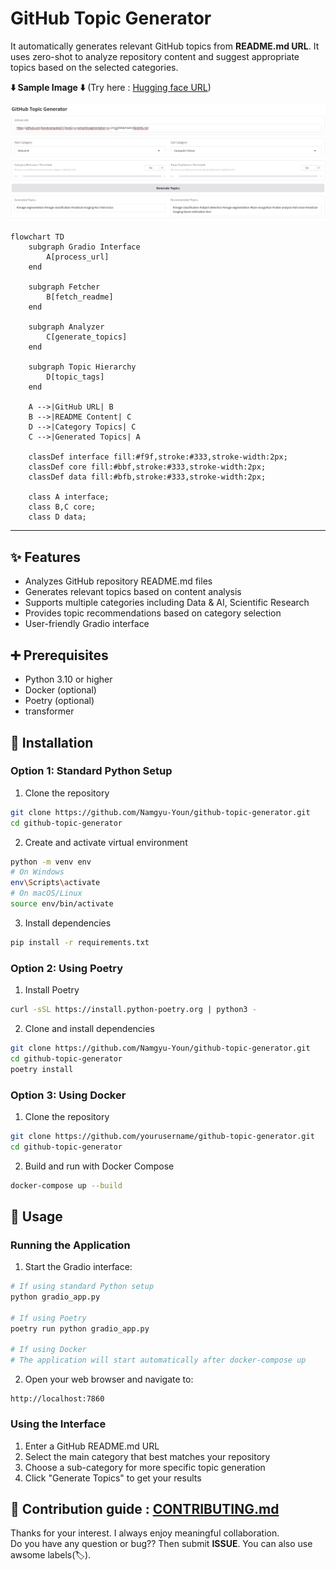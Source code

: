 # GitHub Topic Generator

It automatically generates relevant GitHub topics from **README.md URL**. It uses zero-shot to analyze repository content and suggest appropriate topics based on the selected categories.

**⬇️ Sample Image ⬇️** (Try here : [Hugging face URL](https://huggingface.co/spaces/Namgyu-Youn/tag-generator))

<img width="900" alt="image" src="https://github.com/Namgyu-Youn/github-tag-generator/blob/main/src/image.png">



``` mermaid
flowchart TD
    subgraph Gradio Interface
        A[process_url]
    end

    subgraph Fetcher
        B[fetch_readme]
    end

    subgraph Analyzer
        C[generate_topics]
    end

    subgraph Topic Hierarchy
        D[topic_tags]
    end

    A -->|GitHub URL| B
    B -->|README Content| C
    D -->|Category Topics| C
    C -->|Generated Topics| A

    classDef interface fill:#f9f,stroke:#333,stroke-width:2px;
    classDef core fill:#bbf,stroke:#333,stroke-width:2px;
    classDef data fill:#bfb,stroke:#333,stroke-width:2px;

    class A interface;
    class B,C core;
    class D data;
```
---

## ✨ Features
- Analyzes GitHub repository README.md files
- Generates relevant topics based on content analysis
- Supports multiple categories including Data & AI, Scientific Research
- Provides topic recommendations based on category selection
- User-friendly Gradio interface

## ➕ Prerequisites
- Python 3.10 or higher
- Docker (optional)
- Poetry (optional)
- transformer

## 🚩 Installation

### Option 1: Standard Python Setup

1. Clone the repository
```bash
git clone https://github.com/Namgyu-Youn/github-topic-generator.git
cd github-topic-generator
```

2. Create and activate virtual environment
```bash
python -m venv env
# On Windows
env\Scripts\activate
# On macOS/Linux
source env/bin/activate
```

3. Install dependencies
```bash
pip install -r requirements.txt
```

### Option 2: Using Poetry

1. Install Poetry
```bash
curl -sSL https://install.python-poetry.org | python3 -
```

2. Clone and install dependencies
```bash
git clone https://github.com/Namgyu-Youn/github-topic-generator.git
cd github-topic-generator
poetry install
```

### Option 3: Using Docker

1. Clone the repository
```bash
git clone https://github.com/yourusername/github-topic-generator.git
cd github-topic-generator
```

2. Build and run with Docker Compose
```bash
docker-compose up --build
```

## 🚀 Usage

### Running the Application

1. Start the Gradio interface:
```bash
# If using standard Python setup
python gradio_app.py

# If using Poetry
poetry run python gradio_app.py

# If using Docker
# The application will start automatically after docker-compose up
```

2. Open your web browser and navigate to:
```
http://localhost:7860
```

### Using the Interface

1. Enter a GitHub README.md URL
2. Select the main category that best matches your repository
3. Choose a sub-category for more specific topic generation
4. Click "Generate Topics" to get your results


## 👥 Contribution guide : [CONTRIBUTING.md](https://github.com/Namgyu-Youn/github-topic-generator/blob/main/CONTRIBUTING.md)
Thanks for your interest. I always enjoy meaningful collaboration. <br/>
Do you have any question or bug?? Then submit **ISSUE**. You can also use awsome labels(🏷️).
